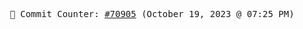 <p align="center">
    <samp>
        📮 Commit Counter: <a href="https://github.com/Javascript-void0/Javascript-void0/commits/main">#70905</a> (October 19, 2023 @ 07:25 PM)
    </samp>
</p>